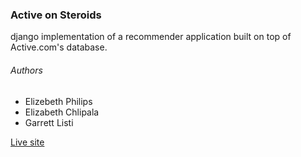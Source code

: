 ### Active on Steroids

django implementation of a recommender application built on top of Active.com's database. 

###### Authors
* Elizebeth Philips 
* Elizabeth Chlipala
* Garrett Listi

[Live site](http://young-river-6109.herokuapp.com)